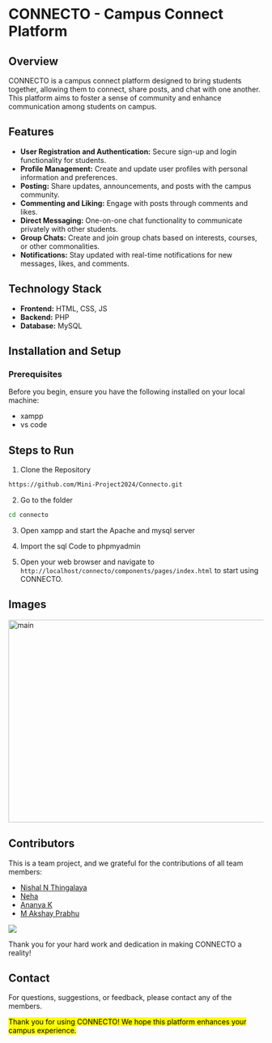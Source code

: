 
# CONNECTO - Campus Connect Platform

## Overview
CONNECTO is a campus connect platform designed to bring students together, allowing them to connect, share posts, and chat with one another. This platform aims to foster a sense of community and enhance communication among students on campus.

## Features
+ <b>User Registration and Authentication:</b> Secure sign-up and login functionality for students.
+ <b>Profile Management:</b> Create and update user profiles with personal information and preferences.
+ <b>Posting:</b> Share updates, announcements, and posts with the campus community.
+ <b>Commenting and Liking:</b> Engage with posts through comments and likes.
+ <b>Direct Messaging:</b> One-on-one chat functionality to communicate privately with other students.
+ <b>Group Chats:</b> Create and join group chats based on interests, courses, or other commonalities.
+ <b>Notifications:</b> Stay updated with real-time notifications for new messages, likes, and comments.

## Technology Stack
+ <b>Frontend:</b> HTML, CSS, JS
+ <b>Backend:</b> PHP
+ <b>Database:</b> MySQL

## Installation and Setup
### Prerequisites
Before you begin, ensure you have the following installed on your local machine:

+ xampp
+ vs code

## Steps to Run
1. Clone the Repository
```bash
https://github.com/Mini-Project2024/Connecto.git
```

2. Go to the folder
```bash 
cd connecto
```

3. Open xampp and start the Apache and mysql server

4. Import the sql Code to phpmyadmin

5. Open your web browser and navigate to `http://localhost/connecto/components/pages/index.html` to start using CONNECTO.

## Images

<img src="https://i.ibb.co/gy76j7Q/image.png" alt="main" border="0" style="width:800px; height:400px" />

## Contributors

This is a team project, and we grateful for the contributions of all team members:
+ <a href="https://github.com/NishalNT">Nishal N Thingalaya</a>
+ <a href="https://github.com/Neharsputhran">Neha</a>
+ <a href="https://github.com/ananyashenoy16">Ananya K</a>
+ <a href="https://github.com/akshay-899">M Akshay Prabhu</a>

<a href="https://github.com/OWNER/REPO/graphs/contributors">
  <img src="https://contrib.rocks/image?repo=OWNER/REPO" />
</a>

Thank you for your hard work and dedication in making CONNECTO a reality!

## Contact

For questions, suggestions, or feedback, please contact any of the members.

<mark>Thank you for using CONNECTO! We hope this platform enhances your campus experience.</mark>

